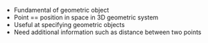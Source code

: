 - Fundamental of geometric object
- Point == position in space in 3D geometric system
- Useful at specifying geometric objects
- Need additional information such as distance between two points